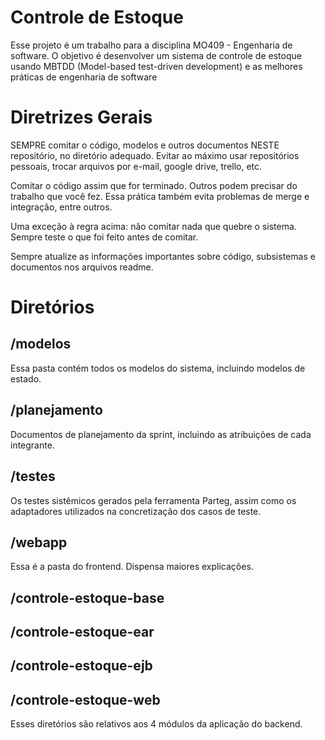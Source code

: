 
# Controle de Estoque

Esse projeto é um trabalho para a disciplina MO409 - Engenharia de software. O objetivo
é desenvolver um sistema de controle de estoque usando MBTDD (Model-based test-driven development)
e as melhores práticas de engenharia de software

# Diretrizes Gerais

SEMPRE comitar o código, modelos e outros documentos NESTE repositório, no diretório
adequado. Evitar ao máximo usar repositórios pessoais, trocar arquivos por e-mail,
google drive, trello, etc.

Comitar o código assim que for terminado. Outros podem precisar do trabalho que você fez.
Essa prática também evita problemas de merge e integração, entre outros.

Uma exceção à regra acima: não comitar nada que quebre o sistema. Sempre teste o que foi
feito antes de comitar.

Sempre atualize as informações importantes sobre código, subsistemas e documentos nos arquivos readme.


# Diretórios

## /modelos

Essa pasta contém todos os modelos do sistema, incluindo modelos de estado.

## /planejamento

Documentos de planejamento da sprint, incluindo as atribuições de cada integrante.

## /testes

Os testes sistêmicos gerados pela ferramenta Parteg, assim como os adaptadores
utilizados na concretização dos casos de teste.

## /webapp

Essa é a pasta do frontend. Dispensa maiores explicações.

## /controle-estoque-base
## /controle-estoque-ear
## /controle-estoque-ejb
## /controle-estoque-web

Esses diretórios são relativos aos 4 módulos da aplicação do backend.
